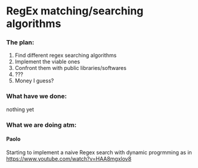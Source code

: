 # RegEx matching/searching algorithms

### The plan:
1. Find different regex searching algorithms
2. Implement the viable ones
3. Confront them with public libraries/softwares
4. ???
5. Money I guess?

### What have we done:
nothing yet 

### What we are doing atm:
#### Paolo 
Starting to implement a naive Regex search with dynamic progrmming as in https://www.youtube.com/watch?v=HAA8mgxlov8


